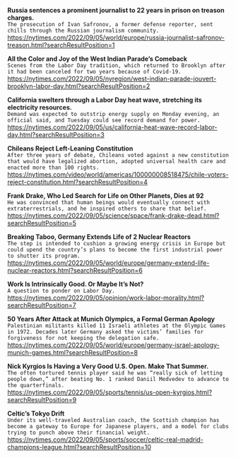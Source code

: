 **Russia sentences a prominent journalist to 22 years in prison on treason charges.**\
`The prosecution of Ivan Safronov, a former defense reporter, sent chills through the Russian journalism community.`\
https://nytimes.com/2022/09/05/world/europe/russia-journalist-safronov-treason.html?searchResultPosition=1

**All the Color and Joy of the West Indian Parade’s Comeback**\
`Scenes from the Labor Day tradition, which returned to Brooklyn after it had been canceled for two years because of Covid-19.`\
https://nytimes.com/2022/09/05/nyregion/west-indian-parade-jouvert-brooklyn-labor-day.html?searchResultPosition=2

**California swelters through a Labor Day heat wave, stretching its electricity resources.**\
`Demand was expected to outstrip energy supply on Monday evening, an official said, and Tuesday could see record demand for power.`\
https://nytimes.com/2022/09/05/us/california-heat-wave-record-labor-day.html?searchResultPosition=3

**Chileans Reject Left-Leaning Constitution**\
`After three years of debate, Chileans voted against a new constitution that would have legalized abortion, adopted universal health care and enacted more than 100 rights.`\
https://nytimes.com/video/world/americas/100000008518475/chile-voters-reject-constitution.html?searchResultPosition=4

**Frank Drake, Who Led Search for Life on Other Planets, Dies at 92**\
`He was convinced that human beings would eventually connect with extraterrestrials, and he inspired others to share that belief.`\
https://nytimes.com/2022/09/05/science/space/frank-drake-dead.html?searchResultPosition=5

**Breaking Taboo, Germany Extends Life of 2 Nuclear Reactors**\
`The step is intended to cushion a growing energy crisis in Europe but could upend the country’s plans to become the first industrial power to shutter its program.`\
https://nytimes.com/2022/09/05/world/europe/germany-extend-life-nuclear-reactors.html?searchResultPosition=6

**Work Is Intrinsically Good. Or Maybe It’s Not?**\
`A question to ponder on Labor Day.`\
https://nytimes.com/2022/09/05/opinion/work-labor-morality.html?searchResultPosition=7

**50 Years After Attack at Munich Olympics, a Formal German Apology**\
`Palestinian militants killed 11 Israeli athletes at the Olympic Games in 1972. Decades later Germany asked the victims’ families for forgiveness for not keeping the delegation safe.`\
https://nytimes.com/2022/09/05/world/europe/germany-israel-apology-munich-games.html?searchResultPosition=8

**Nick Kyrgios Is Having a Very Good U.S. Open. Make That Summer.**\
`The often tortured tennis player said he was “really sick of letting people down,” after beating No. 1 ranked Daniil Medvedev to advance to the quarterfinals.`\
https://nytimes.com/2022/09/05/sports/tennis/us-open-kyrgios.html?searchResultPosition=9

**Celtic’s Tokyo Drift**\
`Under its well-traveled Australian coach, the Scottish champion has become a gateway to Europe for Japanese players, and a model for clubs trying to punch above their financial weight.`\
https://nytimes.com/2022/09/05/sports/soccer/celtic-real-madrid-champions-league.html?searchResultPosition=10


